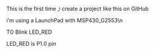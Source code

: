 This is the first time ,i create a project like this on GitHub

i'm using a LaunchPad with MSP430_G2553\n

TO Blink LED_RED

LED_RED is P1.0 pin
